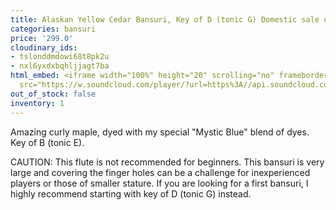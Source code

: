 ```yaml
---
title: Alaskan Yellow Cedar Bansuri, Key of D (tonic G) Domestic sale only*
categories: bansuri
price: '299.0'
cloudinary_ids:
- tslonddmdowi68t8pk2u
- nxl6yxdxbqhljjagt7ba
html_embed: <iframe width="100%" height="20" scrolling="no" frameborder="no" allow="autoplay"
  src="https://w.soundcloud.com/player/?url=https%3A//api.soundcloud.com/tracks/213867638&color=%23ff5500&inverse=false&auto_play=false&show_user=true"></iframe>
out_of_stock: false
inventory: 1
---
```


Amazing curly maple, dyed with my special "Mystic Blue" blend of dyes. Key of B (tonic E).

CAUTION: This flute is not recommended for beginners. This bansuri is very large and covering the finger holes can be a challenge for inexperienced players or those of smaller stature. If you are looking for a first bansuri, I highly recommend starting with key of D (tonic G) instead.
